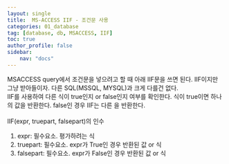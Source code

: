 ```yaml
---
layout: single
title:  MS-ACCESS IIF - 조건문 사용
categories: 01_database
tag: [database, db, MSACCESS, IIF]
toc: true
author_profile: false
sidebar:
    nav: "docs"
---
```


 MSACCESS query에서 조건문을 넣으려고 할 때 아래 IIF문을 쓰면 된다. IIF이지만 그냥 받아들이자. 다른 SQL(MSSQL, MYSQL)과 크게 다를건 없다.<br>
 IIF를 사용하여 다른 식이 true인지 or false인지 여부를 확인한다. 식이 true이면 하나의 값을 반환한다. false인 경우 IIF는 다른 을 반환한다. <br>
<br>
IIF(expr, truepart, falsepart)의 인수<br>

1. expr: 필수요소. 평가하려는 식
2. truepart: 필수요소. expr가 True인 경우 반환된 값 or 식
3. falsepart: 필수요소. expr가 False인 경우 반환된 값 or 식 
